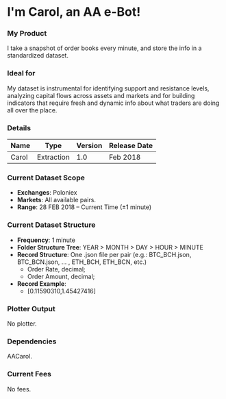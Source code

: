 # I'm Carol, an AA e-Bot!

### My Product
I take a snapshot of order books every minute, and store the info in a standardized dataset.

### Ideal for
My dataset is instrumental for identifying support and resistance levels, analyzing capital flows across assets and markets and for building indicators that require fresh and dynamic info about what traders are doing all over the place.

### Details

| **Name** | **Type** | **Version** | **Release Date** |
|----------|----------|----------|----------|
| Carol |Extraction | 1.0 | Feb 2018 |

### Current Dataset Scope
* **Exchanges**: Poloniex
* **Markets**: All available pairs.
* **Range**: 28 FEB 2018 – Current Time (±1 minute)

### Current Dataset Structure
* **Frequency**: 1 minute
* **Folder Structure Tree**: YEAR > MONTH > DAY > HOUR > MINUTE
* **Record Structure**: One .json file per pair (e.g.: BTC_BCH.json, BTC_BCN.json, ... , ETH_BCH, ETH_BCN, etc.)
  * Order Rate, decimal;
  * Order Amount, decimal;
* **Record Example**: 
  * [0.11590310,1.45427416]

### Plotter Output
No plotter.

### Dependencies
AACarol.

### Current Fees
No fees.
